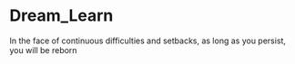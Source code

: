 # Dream_Learn
In the face of continuous difficulties and setbacks, as long as you persist, you will be reborn
